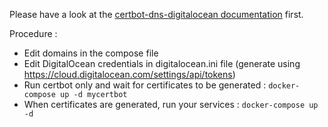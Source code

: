 Please have a look at the [certbot-dns-digitalocean documentation](https://certbot-dns-digitalocean.readthedocs.io/en/stable/) first.

Procedure :
- Edit domains in the compose file
- Edit DigitalOcean credentials in digitalocean.ini file (generate using https://cloud.digitalocean.com/settings/api/tokens)
- Run certbot only and wait for certificates to be generated : `docker-compose up -d mycertbot`
- When certificates are generated, run your services : `docker-compose up -d`
